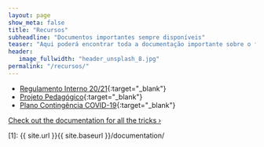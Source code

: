 ```yaml
---
layout: page
show_meta: false
title: "Recursos"
subheadline: "Documentos importantes sempre disponíveis"
teaser: "Aqui poderá encontrar toda a documentação importante sobre o funcionamento da escola."
header:
   image_fullwidth: "header_unsplash_8.jpg"
permalink: "/recursos/"
---
```

* [Regulamento Interno 20/21](/assets/downloads/regulamento_interno.pdf){:target="_blank"}
* [Projeto Pedagógico](//assets/downloads/projeto_pedagogico.pdf){:target="_blank"}
* [Plano Contingência COVID-19](/assets/downloads/plano_contingencia_covid19.pdf){:target="_blank"}

<a class="radius button small" href="{{ site.url }}{{ site.baseurl }}/documentation/">Check out the documentation for all the tricks ›</a>


 [1]: {{ site.url }}{{ site.baseurl }}/documentation/

